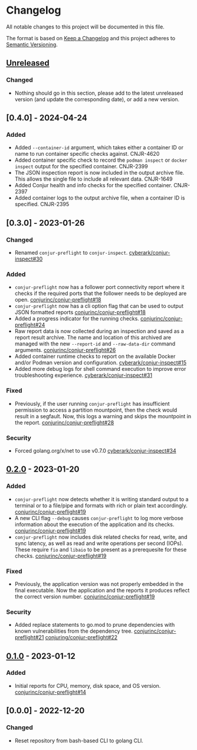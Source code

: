 # Changelog
All notable changes to this project will be documented in this file.

The format is based on [Keep a Changelog](http://keepachangelog.com/en/1.0.0/)
and this project adheres to [Semantic Versioning](http://semver.org/spec/v2.0.0.html).

## [Unreleased]
### Changed
- Nothing should go in this section, please add to the latest unreleased version
  (and update the corresponding date), or add a new version.

## [0.4.0] - 2024-04-24

### Added
- Added `--container-id` argument, which takes either a container ID or name
  to run container specific checks against. CNJR-4620
- Added container specific check to record the `podman inspect` or
  `docker inspect` output for the specified container. CNJR-2399
- The JSON inspection report is now included in the output archive file. This
  allows the single file to include all relevant data.
  CNJR-1649
- Added Conjur health and info checks for the specified container. CNJR-2397
- Added container logs to the output archive file, when a container ID is
  specified. CNJR-2395

## [0.3.0] - 2023-01-26

### Changed
- Renamed `conjur-preflight` to `conjur-inspect`.
  [cyberark/conjur-inspect#30](https://github.com/cyberark/conjur-inspect/pull/30)

### Added
- `conjur-preflight` now has a follower port connectivity report where it checks
  if the required ports that the follower needs to be deployed are open.
  [conjurinc/conjur-preflight#18](https://github.com/conjurinc/conjur-preflight/pull/18)
- `conjur-preflight` now has a cli option flag that can be used to output
  JSON formatted reports
  [conjurinc/conjur-preflight#18](https://github.com/conjurinc/conjur-preflight/pull/23)
- Added a progress indicator for the running checks.
  [conjurinc/conjur-preflight#24](https://github.com/conjurinc/conjur-preflight/pull/24)
- Raw report data is now collected during an inspection and saved as a report
  result archive. The name and location of this archived are managed with the
  new `--report-id` and `--raw-data-dir` command arguments.
  [conjurinc/conjur-preflight#26](https://github.com/conjurinc/conjur-preflight/pull/26)
- Added container runtime checks to report on the available Docker and/or
  Podman version and configuration.
  [cyberark/conjur-inspect#15](https://github.com/cyberark/conjur-inspect/pull/15)
- Added more debug logs for shell command execution to improve error
  troubleshooting experience.
  [cyberark/conjur-inspect#31](https://github.com/cyberark/conjur-inspect/pull/31)

### Fixed
- Previously, if the user running `conjur-preflight` has insufficient permission
  to access a partition mountpoint, then the check would result in a segfault.
  Now, this logs a warning and skips the mountpoint in the report.
  [conjurinc/conjur-preflight#28](https://github.com/conjurinc/conjur-preflight/pull/28)

### Security
- Forced golang.org/x/net to use v0.7.0
  [cyberark/conjur-inspect#34](https://github.com/cyberark/conjur-inspect/pull/34)

## [0.2.0] - 2023-01-20

### Added
- `conjur-preflight` now detects whether it is writing standard output to a
  terminal or to a file/pipe and formats with rich or plain text accordingly.
  [conjurinc/conjur-preflight#19](https://github.com/conjurinc/conjur-preflight/pull/19)
- A new CLI flag `--debug` causes `conjur-preflight` to log more verbose
  information about the execution of the application and its checks.
  [conjurinc/conjur-preflight#19](https://github.com/conjurinc/conjur-preflight/pull/19)
- `conjur-preflight` now includes disk related checks for read, write, and sync
  latency, as well as read and write operations per second (IOPs). These require
  `fio` and `libaio` to be present as a prerequesite for these checks.
  [conjurinc/conjur-preflight#19](https://github.com/conjurinc/conjur-preflight/pull/19)

### Fixed
- Previously, the application version was not properly embedded in the final
  executable. Now the application and the reports it produces reflect the
  correct version number.
  [conjurinc/conjur-preflight#19](https://github.com/conjurinc/conjur-preflight/pull/19)

### Security
- Added replace statements to go.mod to prune dependencies with known vulnerabilities from
  the dependency tree.
  [conjurinc/conjur-preflight#21](https://github.com/conjurinc/conjur-preflight/pull/21)
  [conjuring/conjur-preflight#22](https://github.com/conjurinc/conjur-preflight/pull/22)

## [0.1.0] - 2023-01-12

### Added
- Initial reports for CPU, memory, disk space, and OS version.
  [conjurinc/conjur-preflight#14](https://github.com/conjurinc/conjur-preflight/pull/14)

## [0.0.0] - 2022-12-20

### Changed
- Reset repository from bash-based CLI to golang CLI.

[Unreleased]: https://github.com/conjurinc/conjur-preflight/compare/v0.2.0...HEAD
[0.2.0]: https://github.com/conjurinc/conjur-preflight/compare/v0.1.0...v0.2.0
[0.1.0]: https://github.com/conjurinc/conjur-preflight/compare/v0.0.0...v0.1.0
